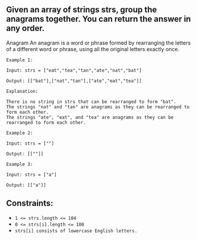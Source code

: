 ## Given an array of strings strs, group the anagrams together. You can return the answer in any order.

Anagram
An anagram is a word or phrase formed by rearranging the letters of a different word or phrase, using all the original letters exactly once.

```
Example 1:

Input: strs = ["eat","tea","tan","ate","nat","bat"]

Output: [["bat"],["nat","tan"],["ate","eat","tea"]]

Explanation:

There is no string in strs that can be rearranged to form "bat".
The strings "nat" and "tan" are anagrams as they can be rearranged to form each other.
The strings "ate", "eat", and "tea" are anagrams as they can be rearranged to form each other.
```

```
Example 2:

Input: strs = [""]

Output: [[""]]
```

```
Example 3:

Input: strs = ["a"]

Output: [["a"]]
```

 

## Constraints:

- `1 <= strs.length <= 104`
- `0 <= strs[i].length <= 100`
- `strs[i] consists of lowercase English letters.`
